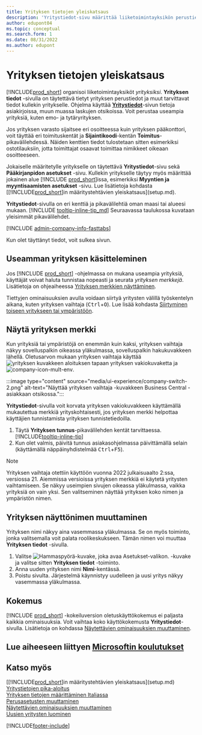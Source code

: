 ```yaml
---
title: Yrityksen tietojen yleiskatsaus
description: 'Yritystiedot-sivu määrittää liiketoimintayksikön perustiedot, kuten nimen, osoitteen ja toimitustiedot.'
author: edupont04
ms.topic: conceptual
ms.search.form: 1
ms.date: 08/31/2022
ms.author: edupont
---
```


# Yrityksen tietojen yleiskatsaus

[!INCLUDE[prod_short](includes/prod_short.md)] organisoi liiketoimintayksiköt *yrityksiksi*. **Yrityksen tiedot** -sivulla on täytettävä tietyt yrityksen perustiedot ja muut tarvittavat tiedot kullekin yritykselle. Ohjelma käyttää [**Yritystiedot**](https://businesscentral.dynamics.com/?page=1)-sivun tietoja asiakirjoissa, muun muassa laskujen otsikoissa. Voit perustaa useampia yrityksiä, kuten emo- ja tytäryrityksen.  

Jos yrityksen varasto sijaitsee eri osoitteessa kuin yrityksen pääkonttori, voit täyttää eri toimituskentät ja **Sijaintikoodi**-kentän **Toimitus**-pikavälilehdessä. Näiden kenttien tiedot tulostetaan sitten esimerkiksi ostotilauksiin, jotta toimittajat osaavat toimittaa nimikkeet oikeaan osoitteeseen.  

Jokaiselle määritetylle yritykselle on täytettävä **Yritystiedot**-sivu sekä **Pääkirjanpidon asetukset** -sivu. Kullekin yritykselle täytyy myös määrittää jokainen alue [!INCLUDE [prod_short](includes/prod_short.md)]issa, esimerkiksi **Myyntien ja myyntisaamisten asetukset** -sivu. Lue lisätietoja kohdasta [[!INCLUDE[prod_short](includes/prod_short.md)]in määritystehtävien yleiskatsaus](setup.md).  

**Yritystiedot**-sivulla on eri kenttiä ja pikavälilehtiä oman maasi tai alueesi mukaan. [!INCLUDE [tooltip-inline-tip_md](includes/tooltip-inline-tip_md.md)] Seuraavassa taulukossa kuvataan yleisimmät pikavälilehdet.

[!INCLUDE [admin-company-info-fasttabs](includes/admin-company-info-fasttabs.md)]

Kun olet täyttänyt tiedot, voit sulkea sivun.  

## Useamman yrityksen käsitteleminen

Jos [!INCLUDE [prod_short](includes/prod_short.md)] -ohjelmassa on mukana useampia yrityksiä, käyttäjät voivat haluta tunnistaa nopeasti ja seurata *yrityksen merkkejä*. Lisätietoja on ohjeaiheessa [Yrityksen merkkien näyttäminen](#badge).

Tiettyjen ominaisuuksien avulla voidaan siirtyä yritysten välillä työskentelyn aikana, kuten yrityksen vaihtaja (<kbd>Ctrl</kbd>+<kbd>O</kbd>). Lue lisää kohdasta [Siirtyminen toiseen yritykseen tai ympäristöön](ui-organization-switch.md).

## <a name="badge"></a>Näytä yrityksen merkki

Kun yrityksiä tai ympäristöjä on enemmän kuin kaksi, yrityksen vaihtaja näkyy sovelluspalkin oikeassa yläkulmassa, sovelluspalkin hakukuvakkeen lähellä. Oletusarvon mukaan yrityksen vaihtaja käyttää ![yrityksen kuvakkeen aloituksen](media/ui-experience/company-icon.png "Näyttää yrityksen vaihtajan kuvakkeen, kun käytössä on yksittäinen ympäristö") tapaan yrityksen vakiokuvaketta ja ![company-icon-mult-env](media/ui-experience/company-icon-multi-env.png "Näyttää yrityksen vaihtajan kuvakkeen, kun käytössä on useita ympäristöjä").

:::image type="content" source="media/ui-experience/company-switch-2.png" alt-text="Näyttää yrityksen vaihtaja -kuvakkeen Business Central -asiakkaan otsikossa.":::  

**Yritystiedot**-sivulla voit korvata yrityksen vakiokuvakkeen käyttämällä mukautettua merkkiä yrityskohtaisesti, jos yrityksen merkki helpottaa käyttäjien tunnistamista yrityksen tunnistetiedoilla.

1. Täytä **Yrityksen tunnus**-pikavälilehden kentät tarvittaessa. [!INCLUDE[tooltip-inline-tip](includes/tooltip-inline-tip_md.md)]
2. Kun olet valmis, päivitä tunnus asiakasohjelmassa päivittämällä selain (käyttämällä näppäinyhdistelmää <kbd>Ctrl</kbd>+<kbd>F5</kbd>).  

> [!NOTE]
> Yrityksen vaihtaja otettiin käyttöön vuonna 2022 julkaisuaalto 2:ssa, versiossa 21. Aiemmissa versioissa yrityksen merkkiä ei käytetä yritysten vaihtamiseen. Se näkyy useimpien sivujen oikeassa yläkulmassa, vaikka yrityksiä on vain yksi. Sen valitseminen näyttää yrityksen koko nimen ja ympäristön nimen.

## Yrityksen näyttönimen muuttaminen

Yrityksen nimi näkyy aina vasemmassa yläkulmassa. Se on myös toiminto, jonka valitsemalla voit palata roolikeskukseen. Tämän nimen voi muuttaa **Yrityksen tiedot** -sivulla.

1. Valitse ![Hammaspyörä-kuvake, joka avaa Asetukset-valikon.](media/ui-experience/settings_icon_small.png) -kuvake ja valitse sitten **Yrityksen tiedot** -toiminto.
2. Anna uuden yrityksen nimi **Nimi**-kentässä.
3. Poistu sivulta. Järjestelmä käynnistyy uudelleen ja uusi yritys näkyy vasemmassa yläkulmassa.

## Kokemus

[!INCLUDE [prod_short](includes/prod_short.md)] -kokeiluversion oletuskäyttökokemus ei paljasta kaikkia ominaisuuksia. Voit vaihtaa koko käyttökokemusta **Yritystiedot**-sivulla. Lisätietoja on kohdassa [Näytettävien ominaisuuksien muuttaminen](ui-experiences.md).  

## Lue aiheeseen liittyen [Microsoftin koulutukset](/training/modules/create-new-companies-dynamics-365-business-central/)

## Katso myös

[[!INCLUDE[prod_short](includes/prod_short.md)]in määritystehtävien yleiskatsaus](setup.md)  
[Yritystietojen pika-aloitus](quick-start-company-information.md)  
[Yrityksen tietojen määrittäminen Italiassa](LocalFunctionality/Italy/how-to-set-up-company-information.md)  
[Perusasetusten muuttaminen](ui-change-basic-settings.md)  
[Näytettävien ominaisuuksien muuttaminen](ui-experiences.md)  
[Uusien yritysten luominen](about-new-company.md)  

[!INCLUDE[footer-include](includes/footer-banner.md)]
